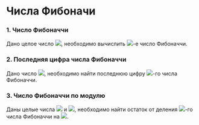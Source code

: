 # Числа Фибоначи

### 1. Число Фибоначчи
Дано целое число <img src="https://render.githubusercontent.com/render/math?math=1 < n < 40">, необходимо вычислить <img src="https://render.githubusercontent.com/render/math?math=n">-е число Фибоначчи.  
  
### 2. Последняя цифра числа Фибоначчи
Дано число <img src="https://render.githubusercontent.com/render/math?math=1 < n < 10^{18}">, необходимо найти последнюю цифру <img src="https://render.githubusercontent.com/render/math?math=n">-го числа Фибоначчи.  
  
### 3. Число Фибоначчи по модулю
Даны целые числа <img src="https://render.githubusercontent.com/render/math?math=1 < n < 10^{18}"> и <img src="https://render.githubusercontent.com/render/math?math=2 < m < 10^{5}">, необходимо найти остаток от деления <img src="https://render.githubusercontent.com/render/math?math=n">-го числа Фибоначчи на <img src="https://render.githubusercontent.com/render/math?math=m">.
